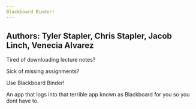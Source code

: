 ```yaml
---
Blackboard Binder!
---
```

Authors: Tyler Stapler, Chris Stapler, Jacob Linch, Venecia Alvarez
---
Tired of downloading lecture notes?

Sick of missing assignments?

Use Blackboard Binder!

An app that logs into that terrible app known as Blackboard for you so you dont have to.

